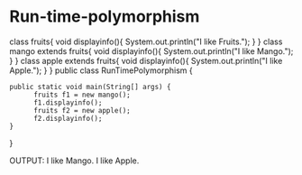 # Run-time-polymorphism
class fruits{
    void displayinfo(){
        System.out.println("I like Fruits.");
    }
}
class mango extends fruits{
    void displayinfo(){
        System.out.println("I like Mango.");
    }
}
class apple extends fruits{
    void displayinfo(){
        System.out.println("I like Apple.");
    }
}
public class RunTimePolymorphism {

    public static void main(String[] args) {
          fruits f1 = new mango();
          f1.displayinfo();
          fruits f2 = new apple();
          f2.displayinfo();
    }  
}

OUTPUT:
I like Mango.
I like Apple.
